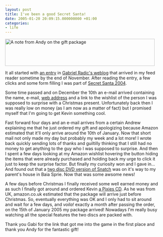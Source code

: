 ```yaml
---
layout: post
title: I've been a good Secret Santa!
date: 2005-01-20 20:09:15.000000000 +01:00
categories:
- life
---
```

<img src="https://content.rusiczki.net/blogpics/secret_santa_2004.jpg" width="490" height="89" alt="A note from Andy on the gift package" class="image" />

It all started with <a href="http://www.timbru.com/jurnal/2004/Nov/secret_santa_2004">an entry</a> in <a href="http://www.timbru.com/jurnal/">Gabriel Radic's weblog</a> that arrived in my feed reader sometime by the end of November. After reading the entry, a few clicks and some form filling I was part of <a href="http://www.thinkblank.com/santa2004/">Secret Santa 2004</a>.

Some time passed and on December the 10th an e-mail arrived containing the name, e-mail, <a href="http://blog.zoctagon.com" title="At the moment I'm writing this the link doesn't work">web address</a> and a link to the wishlist of the person I was supposed to surprise with a Christmas present. Unfortunately back then I was really low on money (as I am now as a matter of fact) but I promised myself that I'm going to get Kevin something cool.

Fast forward four days and an e-mail arrives from a certain Andrew explaining me that he just ordered my gift and apologizing because Amazon estimated that it'll only arrive around the 10th of January. Now that short mail not only made my day but probably my week and a lot more! I wrote back quickly sending lots of thanks and guiltilly thinking that I still had no money to get anything to the guy who I was supposed to surprise. And then I spent a few days looking at my Amazon wishlist hovering the button hiding the items that were already purchased and holding back my urge to click it just to keep the surprise factor. But finally my curiosity won and I gave in... And found out that a <a href="http://www.amazon.co.uk/exec/obidos/ASIN/B000053W5A/">two disc DVD version of Snatch</a> was on it's way to my parent's house in Baia Sprie. Now that was some awsome news!

A few days before Christmas I finally received some well earned money and as such I finally got around and ordered Kevin <a href="http://www.amazon.co.uk/exec/obidos/ASIN/B000026YEO/">a Pixies CD</a>. As he was from UK, amazon.co.uk estimated that the package will arrive just before Christmas. So, eventually everything was OK and I only had to sit around and wait for a few days, and <em>voila!</em> exactly a month after passing the order, on the 15th of January 2005 my package arrived! Nowadays I'm really busy watching all the special features the two discs are packed with.

Thank you Gabi for the link that got me into the game in the first place and thank you Andy for the fantastic gift!
